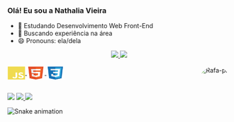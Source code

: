 ### Olá! Eu sou a Nathalia Vieira

- 🌱 Estudando Desenvolvimento Web Front-End
- 👯 Buscando experiência na área 
- 😄 Pronouns: ela/dela

<div align="center">
  <a href="https://github.com/nathaliavms">
  <img height="180em" src="https://github-readme-stats.vercel.app/api?username=nathaliavms&show_icons=true&theme=dracula&include_all_commits=true&count_private=true"/>
  <img height="180em" src="https://github-readme-stats.vercel.app/api/top-langs/?username=nathaliavms&layout=compact&langs_count=7&theme=dracula"/>
</div>
  
<div style="display: inline_block"><br>
  <img align="center" alt="Rafa-Js" height="30" width="40" src="https://raw.githubusercontent.com/devicons/devicon/master/icons/javascript/javascript-plain.svg">
  <img align="center" alt="Rafa-HTML" height="30" width="40" src="https://raw.githubusercontent.com/devicons/devicon/master/icons/html5/html5-original.svg">
  <img align="center" alt="Rafa-CSS" height="30" width="40" src="https://raw.githubusercontent.com/devicons/devicon/master/icons/css3/css3-original.svg">
  <img align="right" alt="Rafa-pic" height="150" style="border-radius:50px;" src="https://media.discordapp.net/attachments/639956127056134178/890373478988013628/Publicacoes_Instagram_1_1.png?width=676&height=676">
</div>
  
  ##

<div>
  
  <a href="https://instagram.com/nathaliavieirams" target="_blank"><img src="https://img.shields.io/badge/-Instagram-%23E4405F?style=for-the-badge&logo=instagram&logoColor=white" target="_blank"></a>
  <a href = "mailto:nathaliavieira.ms@gmail.com"><img src="https://img.shields.io/badge/Gmail-D14836?style=for-the-badge&logo=gmail&logoColor=white" target="_black">       </a>
  <a href="https://www.linkedin.com/in/nathalia-vieira-9736a1205" target="_blank"><img src="https://img.shields.io/badge/-LinkedIn-%230077B5?style=for-the-badge&logo=linkedin&logoColor=white" target="_blank"></a> 
 
  ![Snake animation](https://github.com/nathaliavieirams/nathaliavieirams/blob/output/github-contribution-grid-snake.svg)
  
</div>
